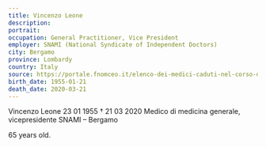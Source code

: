 ```yaml
---
title: Vincenzo Leone
description: 
portrait: 
occupation: General Practitioner, Vice President
employer: SNAMI (National Syndicate of Independent Doctors)
city: Bergamo
province: Lombardy
country: Italy 
source: https://portale.fnomceo.it/elenco-dei-medici-caduti-nel-corso-dellepidemia-di-covid-19/
birth_date: 1955-01-21
death_date: 2020-03-21
---
```


Vincenzo Leone 23 01 1955 †  21 03 2020
Medico di medicina generale, vicepresidente SNAMI – Bergamo

65 years old.